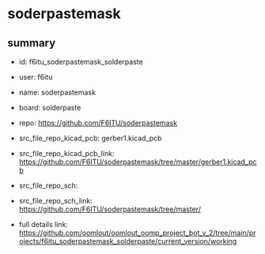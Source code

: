 # soderpastemask
 
## summary 
* id: f6itu_soderpastemask_solderpaste
* user: f6itu
* name: soderpastemask
* board: solderpaste
* repo: https://github.com/F6ITU/soderpastemask
* src_file_repo_kicad_pcb: gerber1.kicad_pcb
* src_file_repo_kicad_pcb_link: https://github.com/F6ITU/soderpastemask/tree/master/gerber1.kicad_pcb


* src_file_repo_sch: 
* src_file_repo_sch_link: https://github.com/F6ITU/soderpastemask/tree/master/
* full details link: https://github.com/oomlout/oomlout_oomp_project_bot_v_2/tree/main/projects/f6itu_soderpastemask_solderpaste/current_version/working  






